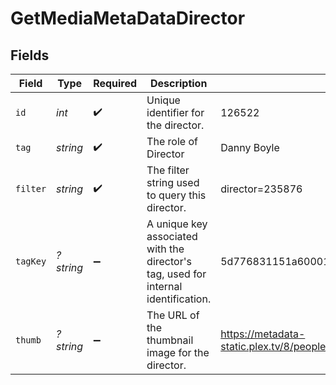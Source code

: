 # GetMediaMetaDataDirector


## Fields

| Field                                                                              | Type                                                                               | Required                                                                           | Description                                                                        | Example                                                                            |
| ---------------------------------------------------------------------------------- | ---------------------------------------------------------------------------------- | ---------------------------------------------------------------------------------- | ---------------------------------------------------------------------------------- | ---------------------------------------------------------------------------------- |
| `id`                                                                               | *int*                                                                              | :heavy_check_mark:                                                                 | Unique identifier for the director.                                                | 126522                                                                             |
| `tag`                                                                              | *string*                                                                           | :heavy_check_mark:                                                                 | The role of Director                                                               | Danny Boyle                                                                        |
| `filter`                                                                           | *string*                                                                           | :heavy_check_mark:                                                                 | The filter string used to query this director.                                     | director=235876                                                                    |
| `tagKey`                                                                           | *?string*                                                                          | :heavy_minus_sign:                                                                 | A unique key associated with the director's tag, used for internal identification. | 5d776831151a60001f24d031                                                           |
| `thumb`                                                                            | *?string*                                                                          | :heavy_minus_sign:                                                                 | The URL of the thumbnail image for the director.                                   | https://metadata-static.plex.tv/8/people/8d65fa96804802e08f2de09fe014408e.jpg      |
